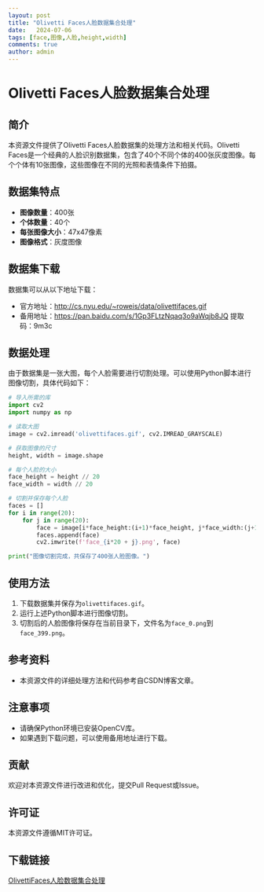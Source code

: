 ```yaml
---
layout: post
title: "Olivetti Faces人脸数据集合处理"
date:   2024-07-06
tags: [face,图像,人脸,height,width]
comments: true
author: admin
---
```

# Olivetti Faces人脸数据集合处理

## 简介

本资源文件提供了Olivetti Faces人脸数据集的处理方法和相关代码。Olivetti Faces是一个经典的人脸识别数据集，包含了40个不同个体的400张灰度图像。每个个体有10张图像，这些图像在不同的光照和表情条件下拍摄。

## 数据集特点

- **图像数量**：400张
- **个体数量**：40个
- **每张图像大小**：47x47像素
- **图像格式**：灰度图像

## 数据集下载

数据集可以从以下地址下载：
- 官方地址：http://cs.nyu.edu/~roweis/data/olivettifaces.gif
- 备用地址：https://pan.baidu.com/s/1Gp3FLtzNqaq3o9aWqjb8JQ 提取码：9m3c

## 数据处理

由于数据集是一张大图，每个人脸需要进行切割处理。可以使用Python脚本进行图像切割，具体代码如下：

```python
# 导入所需的库
import cv2
import numpy as np

# 读取大图
image = cv2.imread('olivettifaces.gif', cv2.IMREAD_GRAYSCALE)

# 获取图像的尺寸
height, width = image.shape

# 每个人脸的大小
face_height = height // 20
face_width = width // 20

# 切割并保存每个人脸
faces = []
for i in range(20):
    for j in range(20):
        face = image[i*face_height:(i+1)*face_height, j*face_width:(j+1)*face_width]
        faces.append(face)
        cv2.imwrite(f'face_{i*20 + j}.png', face)

print("图像切割完成，共保存了400张人脸图像。")
```

## 使用方法

1. 下载数据集并保存为`olivettifaces.gif`。
2. 运行上述Python脚本进行图像切割。
3. 切割后的人脸图像将保存在当前目录下，文件名为`face_0.png`到`face_399.png`。

## 参考资料

- 本资源文件的详细处理方法和代码参考自CSDN博客文章。

## 注意事项

- 请确保Python环境已安装OpenCV库。
- 如果遇到下载问题，可以使用备用地址进行下载。

## 贡献

欢迎对本资源文件进行改进和优化，提交Pull Request或Issue。

## 许可证

本资源文件遵循MIT许可证。

## 下载链接

[OlivettiFaces人脸数据集合处理](https://pan.quark.cn/s/d5f792e301e0)